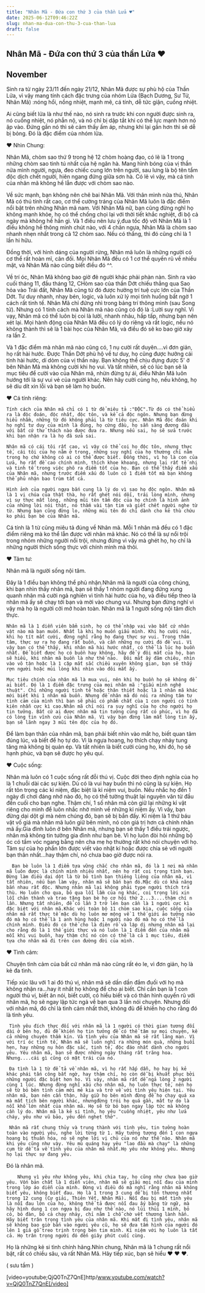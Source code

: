 ```yaml
---
title: "Nhân Mã - Đứa con thứ 3 của thần Lửa ♥"
date: 2025-06-12T09:46:22Z
slug: nhan-ma-dua-con-thu-3-cua-than-lua
draft: false
---
```


## Nhân Mã - Đứa con thứ 3 của thần Lửa ♥

## November

Sinh ra từ ngày 23/11 đến ngày 21/12, Nhân Mã được sự phù hộ của Thần Lửa, vì vậy mang tính cách đặc trưng của nhóm Lửa (Bạch Dương, Sư Tử, Nhân Mã) :nóng hổi, nồng nhiệt, mạnh mẽ, cá tính, dễ tức giận, cuồng nhiệt. 


Ai cũng biết lửa là như thế nào, nó sinh ra trước khi con người được sinh ra, nó cuồng nhiệt, nó phẫn nộ, và nó chỉ bị dập tắt khi có thế lực mạnh hơn nó ập vào. Đứng gần nó thì sẽ cảm thấy ấm áp, nhưng khi lại gần hơn thì sẽ dễ bị bỏng. Đó là đặc điểm của nhóm lửa.

 ♥ Nhìn Chung:

  Nhân Mã, chòm sao thứ 9 trong hệ 12  chòm hoàng đạo, có lẽ là 1 trong những chòm sao tinh tú nhất của hệ ngân hà. Mang hình bóng của vị thần nửa mình người, ngựa, đeo chiếc cung lớn trên người, sau lưng là bộ tên tẩm độc dịch chết người, hiên ngang đứng giữa sơn hà. Có lẽ vì vậy, mà cá tính của nhân mã không hề lẫn được với chòm sao nào.

   Về sức mạnh, bạn không nên chê bai Nhân Mã. Với thân mình nửa thú, Nhân Mã có thú tính rất cao, cơ thể cường tráng của Nhân Mã luôn là đặc điểm nổi bật trên những Nhân mã nam. Với Nhân Mã nữ, bạn cũng đừng nghĩ họ không mạnh khỏe, họ có thể chống chọi lại với thời tiết khắc nghiệt, đi bộ cả ngày mà không hề hấn gì. Và 1 điều nên lưu ý,đua tốc độ với Nhân Mã là 1 điều không hề thông minh chút nào, với 4 chân ngựa, Nhân Mã là chòm sao nhanh nhẹn nhất trong cả 12 chòm sao. Nếu có thắng, thì đó cũng chỉ là 1 lần hi hữu.
 
Đồng thời, với hình dáng của người rừng, Nhân mã luôn là những người có cơ thể rất hoàn mĩ, cân đối. Mọi Nhân Mã đều có 1 cơ thể quyến rũ về nhiều mặt, và Nhân Mã nào cũng biết điều đó ^^.
 
Về trí óc, Nhân Mã không bao giờ đẻ người khác phải phàn nàn. Sinh ra vào cuối tháng 11, đầu tháng 12, CHòm sao của thần Dớt chiếu thẳng qua Sao hỏa vào Trái đất, Nhân Mã cũng từ đó được hưởng trí tuệ cực lớn của Thần Dớt. Tư duy nhanh, nhạy bén, logic, và luôn xử lý mọi tình huống bất ngờ 1 cách rất tinh tế. Nhân Mã chỉ đứng nhì trong bảng trí thông mình (sau Song tử). Nhưng có 1 tính cách mà Nhân mã nào cũng có đó là :Lười suy nghĩ. Vì vạy, Nhân mã có thể luôn bị coi là lười, nhanh nhảu, hấp tấp, nhưng bạn nên xét lại. Mọi hành động của Nhân Mã đều có lý do riêng và rất logic, nếu nó không thành thì sẽ là 1 bài học của Nhân Mã, và điều đó sẽ ko bao giờ xảy ra lần 2. 

Và 1 đặc điểm mà nhân mã nào cũng có, 1 nụ cười rất duyên....vì đơn giản, họ rất hài hước. Được Thần Dớt phù hộ về tư duy, họ cũng được hưởng cái tính hài hước, dí dỏm của vị thần này. Bạn không thể chịu đựng được 5' ở bên Nhân Mã mà không cười khi họ vui. Và tất nhiên, sẽ có lúc bạn sẽ là mục tiêu để cười vào của Nhân mã, nhừn đừng tự ái, điều Nhân Mã luôn hướng tới là sự vui vẻ của người khác. Nên hãy cười cùng họ, nếu không, họ sẽ díu dít xin lỗi và bạn sẽ làm họ buồn.

 ♥ Cá tính riêng:


    Tính cách của Nhân mã chỉ có 1 từ để miêu tả :"ĐỘC".Từ đó có thể hiểu ra là độc đoán, độc nhất, độc tôn, và kể cả độc ngôn. Nhưng bạn đừng hiểu nhầm, những từ đó không phải là từ tiêu cực. Nhân Mã độc đoán khi họ nghĩ tư duy của mình là đúng, họ cứng đầu, họ sẵn sàng đương đầu với bất cứ thử thách nào được đưa ra. Nhưng nếu sai, họ sẽ sửa trước khi bạn nhận ra là họ đã sửa sai.
 
    Nhân mã có cái tôi rất cao, vì vậy có thể coi họ độc tôn, nhưng thực tế, cái tôi của họ nằm ở trong, những suy nghĩ của họ thường chỉ nằm trong họ chứ không có ai có thể được biết. Đồng thời, vì họ là con của Lửa, họ rất đề cao chính mình, thích khoe khoang, nhưng lại rất tế nhị và tinh tế trong việc phô ra điểm tốt của họ. Bạn có thể thấy điểm xấu của Nhân mã, nhưng trước điểm xấu đó luôn có 1 điểm tốt mà bạn không thể phủ nhận bao trùm tất cả.

    Hình ảnh của người ngựa bắn cung là lý do vì sao họ độc ngôn. Nhân mã là 1 vị chúa của thật thà, họ rất ghét nói dối, trái lòng mình, nhưng vì sự thực mất lòng, những mũi tên tẩm độc của họ chính là hình ảnh của những lời nói thật, nó thấm vài tận tim và giết chết người nghe từ từ. Nhưng bạn cũng đừng lo, những mũi tên đó chỉ dành cho kẻ thù chứu ko phải bạn bè của Nhân mã.

Cá tính là 1 từ cũng miêu tả đúng về Nhân mã. Mỗi 1 nhân mã đều có 1 đặc điểm riêng mà ko thể lẫn được với nhân mã khác. Nó có thể là sự nổi trội trong nhóm những người nổi trội, nhưng đừng vì vậy mà ghét họ, họ chỉ là những người thích sống thực với chính mình mà thôi.


 ♥ Tâm tư:


Nhân mã là người sống nội tâm.
 
Đây là 1 điều bạn không thể phủ nhận.Nhân mã là người của công chúng, khi bạn nhìn thấy nhân mã, bạn sẽ thấy 1 nhóm người đang đứng xung quanh nhân mã cười ngả nghiên vì tính hài hước của họ, và điều tiếp theo là nhân mã ấy sẽ chạy tới bạn và mời vào chung vui. Nhưng bạn đừng nghĩ vì vậy mà họ là người cởi mở hoàn toàn. Nhân mã là 1 người sống nội tâm đích thực.

    Nhân mã là 1 diễn viên bẩm sinh, họ có thể nhập vai vào bất cứ nhân vật nào mà bạn muốn. Nhất là khi họ muốn giấu mình. Khi họ cười nói, khi họ tít mắt cười, đừng nghĩ rằng họ đang thực sự vui. Trong thâm tâm, thực sự ra họ đang rất buồn, và cần những nụ cười đó để vui. Vì vậy bạn có thể thấy, khi nhân mã hài hước nhất, có thể là lúc họ buồn nhất. Để biết được họ có buồn hay không, hãy để ý đôi mắt của họ, bạn sẽ hiểu, khi nhân mã buồn là như thế nào.  Đôi mắt ấy đăm chiêu, nhìn vào vô tận hoặc là 1 cặp mắt sắc chiếu xuyên không gian, bạn sẽ thấy rợn người hoặc mủi lòng khi nhìn vào đôi mắt ấy.

    Mục tiêu chính của nhân mã là mua vui, nên khi họ buồn họ sẽ không để ai biết. Đó là 1 điểm đặc trưng của mọi nhân mã :"giấu mình nghệ thuật". Chỉ những người tinh tế hoặc thân thiết hoặc là 1 nhân mã khác mới biết khi 1 nhân mã buồn. Nhưng để nhân mã đó nói ra những tâm tư tình cảm của mình thì bạn sẽ phải có phẩm chất cùa 1 con người có tính kiên nhẫn cực kì cao.Nhân mã chỉ nói ra suy nghĩ của họ cho người họ tin tưởng. Bất cứ ai được nhân mã tin tưởng cũng rất có phúc, vì họ đã có lòng tin vĩnh cửu của Nhân mã. Vì vậy bạn đừng làm mất lòng tin ấy, bạn sẽ lãnh ngay 3 mũi tên độc của họ đó.

Để làm bạn thân của nhân mã, bạn phải biết nhìn vào mắt họ, biết quan tâm đúng lúc, và biết để họ tự do. Vì là ngựa hoang, họ thích chạy nhảy tung tăng mà không bị quản ép. Và tất nhiên là biết cười cùng họ, khi đó, họ sẽ hạnh phúc, và bạn sẽ được họ yêu quí.


 ♥ Cuộc sống:


   Nhân mà luôn có 1 cuộc sống rất đỗi thú vị. Cuộc đời theo định nghĩa của họ là 1 chuỗi dài các sự kiện. Dù có là vui hay buồn thì nó cũng là sự kiện. Họ rất tôn trọng các kỉ niệm, đặc biệt là kỉ niệm vui, buồn. Nếu nhắc họ đến 1 ngày đi chơi đáng nhớ nào đó, họ có thể tường thuật lại nguyên văn từ đầu đến cuối cho bạn nghe. Thậm chí, 1 số nhân mã còn giữ lại những kỉ vật riêng cho mình để luôn nhắc nhở mình về những kỉ niệm ấy. Vì vây, bạn đừng dại dột gì mà ném chúng đó, bạn sẽ bị bắn đấy. Kỉ niệm là 1 thứ báu vật vố giá mà nhân mã luôn giữ bên mình, nó còn giá trị hơn cả chính nhân mã ấy.Gia đình luôn ở bên Nhân mã, nhưng bạn sẽ thấy 1 điều trái ngược, nhân mã không tin tưởng gia đình như bạn bè. Vì họ luôn đòi hỏi những bộ óc có tầm vóc ngang bằng nên cha mẹ họ thường rất khó nói chuyện với họ. Tâm sự của họ phần lớn được viết vào nhật kí hoặc được chia sẻ với người bạn thân nhất...hay thậm chí, nó chưa bao giờ được nói ra.


      Bạn bè luôn là 1 điểm tựa vững chắc cho nhân mã, đó là 1 nơi mà nhân mã luôn được là chính mình nhiều nhất, nên họ rất coi trọng tình bạn. Đừng làm điều dại dột là từ bỏ tình bạn thiêng liêng của nhân mã, vì tất nhiên, nếu bạn làm vậy, nhân mã sẽ bắn bạn đó.Mặc dù có khả năng bắn nhau rất độc. Nhưng nhân mã lại không phải type người thích trả thù. Họ luôn cho qua, bỏ qua lỗi lầm của ng khác, coi trọng lời xin lỗi chân thành và trao tặng bạn bè họ cơ hội thứ 2...3....thậm chí n lần. Nhưng tất nhiên, để có lần 3 trở lên bạn cần là 1 người cực kì đặc biệt với nhân mã.Khác với toàn bộ 11 chòm sao kia, cuộc sống của nhân mã rất thực tế mặc dù họ luôn mơ mộng về 1 thế giới ảo tưởng nào đó mà họ có thể là 1 anh hùng hoặc 1 người nào đó mà họ có thể là chính mình. Điều đó có thể cho là điên rồ và lập dị nhưng nhân mã lại cho rằng đó là 1 thế giới thực và nó luôn là 1 điểm đến của nhân mã mỗi khi vui buồn, hay thậm chí nó còn có thể là cả 1 mục tiêu, điểm tựa cho nhân mã đi trên con đường đời của mình.


 ♥  Tình cảm:


Chuyện tình cảm của bất cứ nhân mã nào cũng rất éo le, vì đơn giản, họ là kẻ đa tình. 

Tiếp xúc lâu với 1 ai đó thú vị, nhân mã sẽ dần dần đắm đuối với họ mà không nhận ra...hay ít nhất họ không để cho ai biết.  Chỉ cần bạn là 1 con người thú vị, biết ăn nói, biết cười, có hiểu biết và có thân hình quyến rũ với nhân mã, họ sẽ ngay lập tức ngả về bạn qua 3 lần nói chuyện. Nhưng đối với nhân mã, đó chỉ là tình cảm nhất thời, không đủ để khiến họ cho rằng đó là tình yêu.

     Tình yêu đích thực đối với nhân mã là 1 người có thời gian tương đối dài ở bên họ, đủ để khiến họ tin tưởng để có thể tâm sự mọi chuyện, kể cả những chuyện thầm kín. Và tình yêu của Nhân mã sẽ rất lãng mạn. Vì với trí óc tinh tế, Nhân mã sẽ luôn nghĩ ra những món quà, những buổi hẹn, hay những nụ hôn đặc sắc, tinh tế, độc đáo nhất dành cho người yêu. Yêu nhân mã, bạn sẽ được những ngày tháng rất trăng hoa. Nhưng....cái gì cũng có mặt trái của nó.

     Đa tình là 1 từ để tả về nhân mã, vì họ rất hấp dẫn, họ hay bị kẻ khác phái tấn công bất ngờ, hay thậm chí, họ còn dễ bị khuất phục bởi những người đặc biệt hơn họ. Vì vậy, nhân mã rất dễ ngả lòng 2 người cùng 1 lúc. Nhưng đừng nghĩ xấu cho nhân mã, họ luôn thực tế, nên họ sẽ từ bỏ bên tình cảm mới mẻ kia và trở về với tình yêu hiện tại. Yêu nhân mã, bạn nên cẩn thận, hãy giữ họ bên mình đừng để họ chạy quá xa mà mất tích bên người khác, nhưngđừng trói họ quá gần, mất tự do là nỗi khổ lớn nhất của nhân mã. Họ sẽ từ bỏ bạn ngay lập tức mà không cần lý do. Nhân mã là kẻ si tình, họ yêu "cuồng nhiệt, yêu như lửa cháy, yêu như vũ bảo, yêu đến nghẹt thở". 

     Nhân mã rất chung thủy và trung thành với tình yêu, tin tưởng hoàn toàn vào người yêu, nghe lời từng từ 1. Hãy tưởng tượng đến 1 con ngựa hoang bị thuần hóa, nó sẽ nghe lời vị chủ của nó như thế nào. Nhân mã khi yêu cũng như vậy. Yêu mù quáng hay yêu "lao đầu mà chạy" là những cụm từ dễ tả về tình yêu của nhân mã nhất.Họ yêu như không yêu. Nhưng họ lại thực sự đang yêu. 

Đó là nhân mã. 

        Nhưng vì yêu như không yêu, khi chia tay, họ cũng như chưa bao giờ yêu. Vốn bản chất là 1 diễn viên, nhân mã sẽ giấu mọi nỗi đau của mình trong lớp áo diễn của mình. Đừng vì điều đó mà nghĩ rằng nhân mã không biết yêu, không biết đau. Họ là 1 trong 3 cung dễ bị tổn thương nhất trong 12 cung (Cự giải, Thiên Yết, Nhân Mã). Nỗi đau bị mất tình yêu là nỗi đau lớn của họ, không thể tả được nỗi đau ấy bằng từ ngữ, mà hãy hình dung 1 con ngựa bị đau như thế nào, nó lủi thủi 1 mình, bỏ cỏ, bỏ đàn, bỏ cả chạy nhảy, chỉ nằm 1 chỗ chờ vết thương lành hẳn. Hãy biết trân trọng tình yêu của nhân mã. Khi mất đi tình yêu, nhân mã sẽ không bao giờ bắn vào người yêu cũ, họ sẽ đưa tấm hình của người đó lên 1 giá gỗ treo trịnh trọng bên tim mình. Kỉ niệm với họ luôn là tất cả. Họ trân trọng người đó đến giây phút cuối cùng. 



Họ là những kẻ si tình chính hãng.Nhìn chung, Nhân mã là 1 chung rất nổi bật, rất có chiều sâu, và rất Nhân Mã. Hãy tiếp xúc, bạn sẽ hiểu ♥ ♥ ♥.


( sưu tầm ) 

[video=youtube;QjQ0TnZ7QnE]http/www.youtube.com/watch?v=QjQ0TnZ7QnE[/video]​
